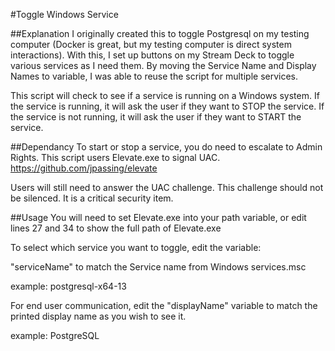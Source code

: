 #Toggle Windows Service

##Explanation
I originally created this to toggle Postgresql on my testing computer (Docker is great, but my testing computer is direct system interactions). With this, I set up buttons on my Stream Deck to toggle various services as I need them.
By moving the Service Name and Display Names to variable, I was able to reuse the script for multiple services.

This script will check to see if a service is running on a Windows system.
If the service is running, it will ask the user if they want to STOP the service. If the service is not running, it will ask the user if they want to START the service.

##Dependancy
To start or stop a service, you do need to escalate to Admin Rights.
This script users Elevate.exe to signal UAC.
https://github.com/jpassing/elevate


Users will still need to answer the UAC challenge. This challenge should not be silenced. It is a critical security item.

##Usage
You will need to set Elevate.exe into your path variable, or edit lines 27 and 34 to show the full path of Elevate.exe

To select which service you want to toggle, edit the variable:

"serviceName" to match the Service name from Windows services.msc

example: postgresql-x64-13

For end user communication, edit the "displayName" variable to match the printed display name as you wish to see it.

example: PostgreSQL